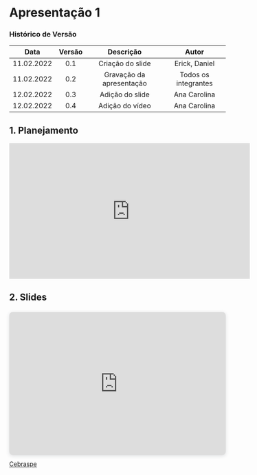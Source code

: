 # Apresentação 1

### Histórico de Versão

|  Data  | Versão | Descrição | Autor |
| :----: | :----: | :-------: | :---: | 
| 11.02.2022 | 0.1 | Criação do slide | Erick, Daniel |
| 11.02.2022 | 0.2 | Gravação da apresentação | Todos os integrantes |
| 12.02.2022 | 0.3 | Adição do slide | Ana Carolina |
| 12.02.2022 | 0.4 | Adição do vídeo | Ana Carolina |


## 1. Planejamento

<center>

<iframe width="560" height="315" src="https://www.youtube.com/embed/iwRwlbsyQlg" title="YouTube video player" frameborder="0" allow="accelerometer; autoplay; clipboard-write; encrypted-media; gyroscope; picture-in-picture" allowfullscreen></iframe>

</center>


## 2. Slides

<div style="position: relative; width: 100%; height: 0; padding-top: 56.2500%;
 padding-bottom: 48px; box-shadow: 0 2px 8px 0 rgba(63,69,81,0.16); margin-top: 1.6em; margin-bottom: 0.9em; overflow: hidden;
 border-radius: 8px; will-change: transform;">
  <iframe loading="lazy" style="position: absolute; width: 100%; height: 100%; top: 0; left: 0; border: none; padding: 0;margin: 0;"
    src="https:&#x2F;&#x2F;www.canva.com&#x2F;design&#x2F;DAE4Fo5UwLk&#x2F;view?embed" allowfullscreen="allowfullscreen" allow="fullscreen">
  </iframe>
</div>
<a href="https:&#x2F;&#x2F;www.canva.com&#x2F;design&#x2F;DAE4Fo5UwLk&#x2F;view?utm_content=DAE4Fo5UwLk&amp;utm_campaign=designshare&amp;utm_medium=embeds&amp;utm_source=link" target="_blank" rel="noopener">Cebraspe</a>